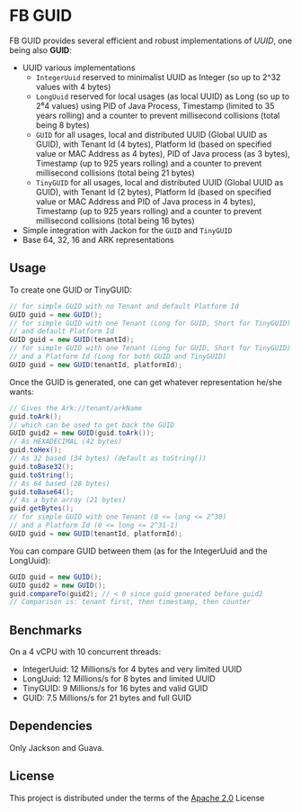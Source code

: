 FB GUID
=======

FB GUID provides several efficient and robust implementations of _UUID_, 
one being also **GUID**:

* UUID various implementations
  * `IntegerUuid` reserved to minimalist UUID as Integer (so up to 2^32 values 
    with 4 bytes)
  * `LongUuid` reserved for local usages (as local UUID) as Long (so up to 2⁶4 
    values) using PID of Java Process, Timestamp (limited to 35 years rolling)
    and a counter to prevent millisecond collisions (total being 8 bytes)
  * `GUID` for all usages, local and distributed UUID (Global UUID as GUID), with
    Tenant Id (4 bytes), Platform Id (based on specified value or MAC Address as
    4 bytes), PID of Java process (as 3 bytes), Timestamp (up to 925 years 
    rolling) and a counter to prevent millisecond collisions (total being 21 bytes) 
  * `TinyGUID` for all usages, local and distributed UUID (Global UUID as GUID), with
    Tenant Id (2 bytes), Platform Id (based on specified value or MAC Address and PID of
    Java process in 4 bytes), Timestamp (up to 925 years rolling) and a counter to
    prevent millisecond collisions (total being 16 bytes)
* Simple integration with Jackon for the `GUID` and `TinyGUID` 
* Base 64, 32, 16 and ARK representations

## Usage

To create one GUID or TinyGUID:
```java
// for simple GUID with no Tenant and default Platform Id
GUID guid = new GUID();
// for simple GUID with one Tenant (Long for GUID, Short for TinyGUID) 
// and default Platform Id
GUID guid = new GUID(tenantId);
// for simple GUID with one Tenant (Long for GUID, Short for TinyGUID)
// and a Platform Id (Long for both GUID and TinyGUID)
GUID guid = new GUID(tenantId, platformId);
```
Once the GUID is generated, one can get whatever representation he/she wants:
```java
// Gives the Ark://tenant/arkName
guid.toArk();
// which can be used to get back the GUID
GUID guid2 = new GUID(guid.toArk());
// As HEXADECIMAL (42 bytes)
guid.toHex();
// As 32 based (34 bytes) (default as toString())
guid.toBase32();
guid.toString();
// As 64 based (28 bytes)
guid.toBase64();
// As a byte array (21 bytes)
guid.getBytes();
// for simple GUID with one Tenant (0 <= long <= 2^30) 
// and a Platform Id (0 <= long <= 2^31-1)
GUID guid = new GUID(tenantId, platformId);
```
You can compare GUID between them (as for the IntegerUuid and the LongUuid):
```java
GUID guid = new GUID();
GUID guid2 = new GUID();
guid.compareTo(guid2); // < 0 since guid generated before guid2
// Comparison is: tenant first, then timestamp, then counter 
```

## Benchmarks

On a 4 vCPU with 10 concurrent threads:
* IntegerUuid: 12 Millions/s for 4 bytes and very limited UUID
* LongUuid: 12 Millions/s for 8 bytes and limited UUID
* TinyGUID: 9 Millions/s for 16 bytes and valid GUID
* GUID: 7.5 Millions/s for 21 bytes and full GUID

## Dependencies

Only Jackson and Guava.

## License

This project is distributed under the terms of the [Apache 2.0](LICENSE-2.0.txt) License

